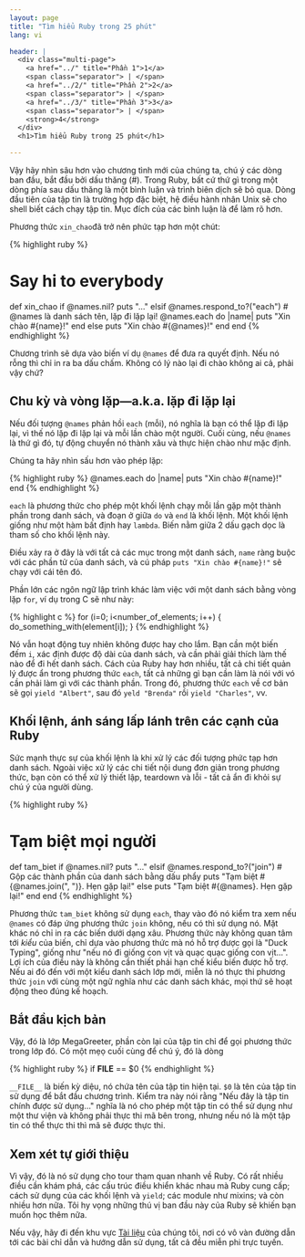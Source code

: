 ```yaml
---
layout: page
title: "Tìm hiểu Ruby trong 25 phút"
lang: vi

header: |
  <div class="multi-page">
    <a href="../" title="Phần 1">1</a>
    <span class="separator"> | </span>
    <a href="../2/" title="Phần 2">2</a>
    <span class="separator"> | </span>
    <a href="../3/" title="Phần 3">3</a>
    <span class="separator"> | </span>
    <strong>4</strong>
  </div>
  <h1>Tìm hiểu Ruby trong 25 phút</h1>

---
```


Vậy hãy nhìn sâu hơn vào chương tình mới của chúng ta, chú ý các dòng ban đầu,
bắt đầu bởi dấu thăng (#). Trong Ruby, bất cứ thứ gì trong một dòng phía sau
dấu thăng là một bình luận và trình biên dịch sẽ bỏ qua. Dòng đầu tiên của tập
tin là trường hợp đặc biệt, hệ điều hành nhân Unix sẽ cho shell biết cách chạy
tập tin. Mục đích của các bình luận là để làm rõ hơn.

Phương thức `xin_chao`đã trở nên phức tạp hơn một chút:

{% highlight ruby %}
# Say hi to everybody
def xin_chao
  if @names.nil?
    puts "..."
  elsif @names.respond_to?("each")
    # @names là danh sách tên, lặp đi lặp lại!
    @names.each do |name|
      puts "Xin chào #{name}!"
    end
  else
    puts "Xin chào #{@names}!"
  end
end
{% endhighlight %}

Chương trình sẽ dựa vào biến ví dụ `@names` để đưa ra quyết định. Nếu nó rỗng
thì chỉ in ra ba dấu chấm. Không có lý nào lại đi chào không ai cả, phải vậy
chứ?

## Chu kỳ và vòng lặp—a.k.a. lặp đi lặp lại

Nếu đối tượng `@names` phản hồi `each` (mỗi), nó nghĩa là bạn có thể lặp đi
lặp lại, vì thế nó lặp đi lặp lại và mỗi lần chào một người. Cuối cùng, nếu
`@names` là thứ gì đó, tự động chuyển nó thành xâu và thực hiện chào như mặc
định.

Chúng ta hãy nhìn sấu hơn vào phép lặp:

{% highlight ruby %}
@names.each do |name|
  puts "Xin chào #{name}!"
end
{% endhighlight %}

`each` là phương thức cho phép một khối lệnh chạy mỗi lần gặp một thành phần
trong danh sách, và đoạn ở giữa `do` và `end` là khối lệnh. Một khối lệnh
giống như một hàm bất định hay `lambda`. Biến nằm giữa 2 dấu gạch dọc là tham
số cho khối lệnh này.

Điều xảy ra ở đây là với tất cả các mục trong một danh sách, `name` ràng buộc
với các phần tử của danh sách, và cú pháp `puts "Xin chào #{name}!"` sẽ chạy
với cái tên đó.

Phần lớn các ngôn ngữ lập trình khác làm việc với một danh sách bằng vòng lặp
`for`, ví dụ trong C sẽ như này:

{% highlight c %}
for (i=0; i<number_of_elements; i++)
{
  do_something_with(element[i]);
}
{% endhighlight %}

Nó vẫn hoạt động tuy nhiên không được hay cho lắm. Bạn cần một biến đếm `i`,
xác định được độ dài của danh sách, và cần phải giải thích làm thế nào để đi
hết danh sách. Cách của Ruby hay hơn nhiều, tất cả chi tiết quản lý được ẩn
trong phương thức `each`, tất cả những gì bạn cần làm là nói với vó cần phải
làm gì với các thành phần. Trong đó, phương thức `each` về cơ bản sẽ gọi
`yield "Albert"`, sau đó `yeld "Brenda"` rồi `yield "Charles"`, vv.

## Khối lệnh, ánh sáng lấp lánh trên các cạnh của Ruby

Sức mạnh thực sự của khối lệnh là khi xử lý các đối tượng phức tạp hơn danh
sách. Ngoài việc xử lý các chi tiết nội dung đơn giản trong phương thức, bạn
còn có thể xử lý thiết lập, teardown và lỗi - tất cả ẩn đi khỏi sự chú ý của
người dùng.

{% highlight ruby %}
# Tạm biệt mọi người
def tam_biet
  if @names.nil?
    puts "..."
  elsif @names.respond_to?("join")
    # Gộp các thành phần của danh sách bằng dấu phẩy
    puts "Tạm biệt #{@names.join(", ")}.  Hẹn gặp lại!"
  else
    puts "Tạm biệt #{@names}.  Hẹn gặp lại!"
  end
end
{% endhighlight %}

Phương thức `tam_biet` không sử dụng `each`, thay vào đó nó kiểm tra xem nếu
`@names` có đáp ứng phương thức `join` không, nếu có thì sử dụng nó. Mặt khác
nó chỉ in ra các biến dưới dạng xâu. Phương thức này không quan tâm tới *kiểu*
của biến, chỉ dựa vào phương thức mà nó hỗ trợ được gọi là "Duck Typing",
giống như "nếu nó đi giống con vịt và quạc quạc giống con vịt...". Lợi ích của
điều này là không cần thiết phải hạn chế kiểu biến được hỗ trợ. Nếu ai đó đến
với một kiểu danh sách lớp mới, miễn là nó thực thi phương thức `join` với
cùng một ngữ nghĩa như các danh sách khác, mọi thứ sẽ hoạt động theo đúng kế
hoạch.

## Bắt đầu kịch bản

Vậy, đó là lớp MegaGreeter, phần còn lại của tập tin chỉ để gọi phương thức
trong lớp đó. Có một mẹọ cuối cùng để chú ý, đó là dòng

{% highlight ruby %}
if __FILE__ == $0
{% endhighlight %}

`__FILE__` là biến kỳ diệu, nó chứa tên của tập tin hiện tại. `$0` là tên của
tập tin sử dụng để bắt đầu chương trình. Kiểm tra này nói rằng "Nếu đây là tập
tin chính được sử dụng..." nghĩa là nó cho phép một tập tin có thể sử dụng như
một thư viện và không phải thực thi mã bên trong, nhưng nếu nó là một tập tin
có thể thực thi thì mã sẽ được thực thi.

## Xem xét tự giới thiệu

Vì vậy, đó là nó sử dụng cho tour tham quan nhanh về Ruby. Có rất nhiều điều
cần khám phá, các cấu trúc điều khiển khác nhau mà Ruby cung cấp; cách sử dụng
của các khối lệnh và `yield`; các module như mixins; và còn nhiều hơn nữa. Tôi
hy vọng những thú vị ban đầu này của Ruby sẽ khiến bạn muốn học thêm nữa.

Nếu vậy, hãy đi đến khu vực [Tài liệu](/vi/documentation/) của chúng tôi, nơi
có vô vàn đường dẫn tới các bài chỉ dẫn và hướng dẫn sử dụng, tất cả đều miễn
phi trực tuyến.
